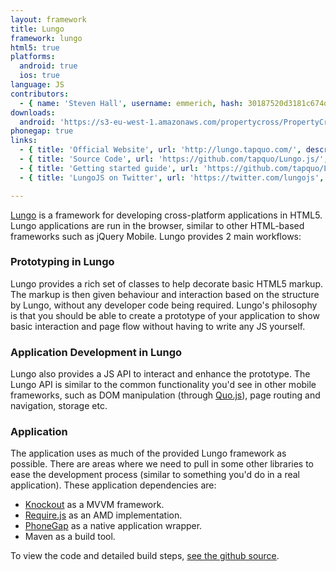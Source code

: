 ```yaml
---
layout: framework
title: Lungo
framework: lungo
html5: true
platforms:
  android: true
  ios: true
language: JS
contributors:
  - { name: 'Steven Hall', username: emmerich, hash: 30187520d3181c674d7b7ecbcbbf48b1 }
downloads:
  android: 'https://s3-eu-west-1.amazonaws.com/propertycross/PropertyCross-lungo-f8254593eed58871434d7101c67428f719f2b0ec.apk'
phonegap: true
links:
  - { title: 'Official Website', url: 'http://lungo.tapquo.com/', description: 'Lungo''s official website hosts a number of useful resources including its forum and documentation pages.' }
  - { title: 'Source Code', url: 'https://github.com/tapquo/Lungo.js/', description: 'Lungo''s full source code is available on Github. ' }
  - { title: 'Getting started guide', url: 'https://github.com/tapquo/Lungo.js/blob/master/README.md', description: 'A comprehensive introduction to the framework covering all the basics and some more advanced features.' }
  - { title: 'LungoJS on Twitter', url: 'https://twitter.com/lungojs', description: 'The twitter account is no longer active but contains links to a number of projects produced using Lungo.' }

---
```


[Lungo](http://lungo.tapquo.com/) is a framework for developing cross-platform applications in HTML5. Lungo applications are run in the browser, similar to other HTML-based frameworks such as jQuery Mobile. Lungo provides 2 main workflows:

### Prototyping in Lungo

Lungo provides a rich set of classes to help decorate basic HTML5 markup. The markup is then given behaviour and interaction based on the structure by Lungo, without any developer code being required. Lungo's philosophy is that you should be able to create a prototype of your application to show basic interaction and page flow without having to write any JS yourself.

### Application Development in Lungo

Lungo also provides a JS API to interact and enhance the prototype. The Lungo API is similar to the common functionality you'd see in other mobile frameworks, such as DOM manipulation (through [Quo.js](http://quojs.tapquo.com/)), page routing and navigation, storage etc.

### Application

The application uses as much of the provided Lungo framework as possible. There are areas where we need to pull in some other libraries to ease the development process (similar to something you'd do in a real application). These application dependencies are:

 * [Knockout](http://knockoutjs.com/) as a MVVM framework.
 * [Require.js](http://requirejs.org/) as an AMD implementation.
 * [PhoneGap](https://build.phonegap.com/) as a native application wrapper.
 *  Maven as a build tool.
 

To view the code and detailed build steps, <a href='{{ site.githuburl }}/tree/master/lungo'>see the github source</a>.
